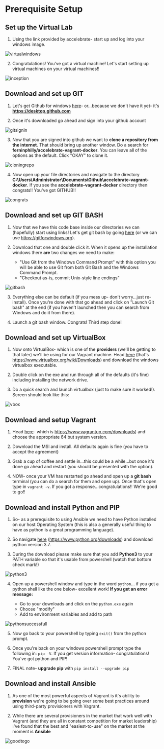 # Prerequisite Setup

## Set up the Virtual Lab

1. Using the link provided by accelebrate- start up and log into your windows image. 

![virtualwindows](./images/virtualwindows.png)

2. Congratulations! You've got a virtual machine! Let's start setting up virtual machines on your virtual machines!!

![inception](./images/inception.jpg)

## Download and set up GIT 

1. Let's get Github for windows [here](https://desktop.github.com)- or...because we don't have it yet- it's **https://desktop.github.com**

2. Once it's downloaded go ahead and sign into your github account 

![gitsignin](./images/gitsignin.png)

3. Now that you are signed into github we want to **clone a repository from the internet**. That should bring up another window. Do a search for **ferninphilly/accelebrate-vagrant-docker**. You can leave all of the options as the default. Click "OKAY" to clone it.

![cloningrepo](./images/cloningrepo.png)

4. Now open up your file directories and navigate to the directory **C:\Users\Administrator\Documents\Github\accelebrate-vagrant-docker**. If you see the **accelebrate-vagrant-docker** directory then congrats!! You've got GITHUB!!

![congrats](./images/congrats.jpeg)

## Download and set up GIT BASH

1. Now that we have this code base inside our directories we can (hopefully) start using links! Let's get git bash by going [here](https://gitforwindows.org) (or we can use https://gitforwindows.org).

2. Download that one and double click it. When it opens up the installation windows there **are** two changes we need to make:

    * "Use Git from the Windows Command Prompt" with this option you will be able to use Git from both Git Bash and the Windows Command Prompt.
    * "Checkout as-is, commit Unix-style line endings"

![gitbash](./images/gitbash.png)

3. Everything else can be default (if you mess up- don't worry...just re-install). Once you're done with that go ahead and click on "Launch Git bash" at the end (if you haven't launched then you can search from Windows and do it from there). 

4. Launch a git bash window. Congrats! Third step done!

## Download and set up VirtualBox

1. Now onto VirtualBox- which is one of the **providers** (we'll be getting to that later) we'll be using for our Vagrant machine. Head [here](https://www.virtualbox.org/wiki/Downloads) (that's https://www.virtualbox.org/wiki/Downloads) and download the windows virtualbox executable.

2. Double click on the exe and run through all of the defaults (it's fine) including installing the network drive.

3. Do a quick search and launch virtualbox (just to make sure it worked!). Screen should look like this:

![vbox](./images/vbox.png)

## Download and setup Vagrant

1. Head [here](https://www.vagrantup.com/downloads.html)- which is https://www.vagrantup.com/downloads) and choose the appropriate 64 but system version. 

2. Download the MSI and install. All defaults again is fine (you have to accept the agreement)

3. Grab a cup of coffee and settle in...this could be a while...but once it's done go ahead and restart (you should be presented with the option).

4. NOW- once your VM has restarted go ahead and open up a **git bash** terminal (you can do a search for them and open up). Once that's open type in `vagrant -v`. If you got a response...congratulations!! We're good to go!!

## Download and install Python and PIP

1. So- as a prerequisite to using Ansible we need to have Python installed on our host Operating System (this is also a generally useful thing to have as python is a great programming language).

2. So navigate [here](https://www.python.org/downloads) (https://www.python.org/downloads) and download python version 3.7.

3. During the download please make sure that you add **Python3** to your PATH variable so that it's usable from powershell (watch that bottom check mark!)

![python3](./images/pythoninstall.png)

4. Open up a powershell window and type in the word `python`... if you get a python shell like the one below- excellent work! **If you get an error message:**
    
    * Go to your downloads and click on the `python.exe` again
    * Choose "modify"
    * Add to environment variables and add to path

![pythonsuccessfull](./images/pythonsuccessfull.png)

5. Now go back to your powershell by typing `exit()` from the python prompt.

6. Once you're back on your windows powershell prompt type the following in: `pip -V`. If you get version information- congratulations! You've got python and PIP!

7. FINAL note- **upgrade pip** with `pip install --upgrade pip`

## Download and install Ansible

1. As one of the most powerful aspects of Vagrant is it's ability to **provision** we're going to be going over some best practices around using third-party provisioners with Vagrant.

2. While there are several provisioners in the market that work well with Vagrant (and they are all in constant competition for market leadership) I've found that the best and "easiest-to-use" on the market at the moment is **Ansible**

![goodtogo](./images/goodtogo.png)